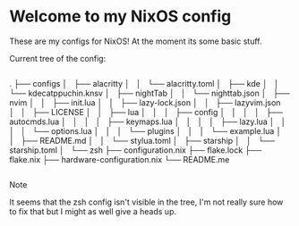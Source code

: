 # Welcome to my NixOS config

These are my configs for NixOS! At the moment its some basic stuff.

Current tree of the config:

```
```

.
├── configs
│   ├── alacritty
│   │   └── alacritty.toml
│   ├── kde
│   │   └── kdecatppuchin.knsv
│   ├── nightTab
│   │   └── nighttab.json
│   ├── nvim
│   │   ├── init.lua
│   │   ├── lazy-lock.json
│   │   ├── lazyvim.json
│   │   ├── LICENSE
│   │   ├── lua
│   │   │   ├── config
│   │   │   │   ├── autocmds.lua
│   │   │   │   ├── keymaps.lua
│   │   │   │   ├── lazy.lua
│   │   │   │   └── options.lua
│   │   │   └── plugins
│   │   │       └── example.lua
│   │   ├── README.md
│   │   └── stylua.toml
│   ├── starship
│   │   └── starship.toml
│   └── zsh
├── configuration.nix
├── flake.lock
├── flake.nix
├── hardware-configuration.nix
└── README.me

```
```

>[!NOTE]
> It seems that the zsh config isn't visible in the tree, I'm not really sure how to fix that but I might as well give a heads up.
